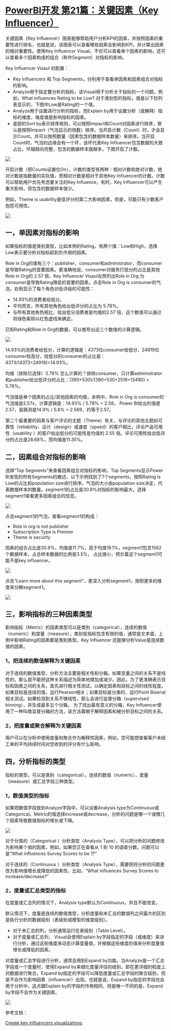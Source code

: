 # [PowerBI开发 第21篇：关键因素（Key Influencer） ](https://www.cnblogs.com/ljhdo/p/16469922.html)

关键因素（Key Influencer）图表能够帮助用户分析KPI的因素，并按照因素的重要性进行排名，也就是说，该图表可以查看哪些因素会影响到KPI，并计算出因素的相对重要性。使用Key Influencer Visual，不仅可以查看单个因素的影响，还可以查看多个因素构成的组合（称作Segment）对指标的影响。

Key Influencer Visaul 的配置：

* Key Influencers 和 Top Segments，分别用于查看单因素和因素组合对指标的影响。
* Analyze用于指定要分析的指标，该Visual用于分析关于指标的一个问题，例如，What influences Rating to be Low? 对于类别型的指标，值是以下拉列表显示的，下图中Low是Rating的一个值。
* Analyze用于设置进行分析的指标，而Explain by用于设置分析（或解释）指标的维度，维度值是影响指标的因素。
* 底部的Sort by表示排序规则，可以按照Impact和Count对因素进行排序，默认是按照Impact（气泡显示的倍数）排序。当开启计数（Count）时，才会显示Count，并可以按照数量（因素包含的数据样本数量）来排序。当开启Count时，气泡的边缘会有一个环，该环代表Key Influencer包含数据的大致占比，环越趋向完整，包含的数据样本就越多，下图开启了计数。

![](https://img2022.cnblogs.com/blog/628084/202207/628084-20220712171009785-1517079053.png)

开启计数（把Counts设置位On），计数的类型有两种：相对计数和绝对计数，绝对计数是指数量的实际值，而相对计数是相对于其他Key Influencer的计数。计数可以帮助用户优先考虑要关注的Key Influence，有时，Key Influencer可以产生重大影响，但包含的数据样本很少。

例如，Theme is usability是低评分的第二大影响因素，但是，可能只有少数客户抱怨可用性。

![](https://img2022.cnblogs.com/blog/628084/202207/628084-20220713143453777-1687643410.png)

## 一，单因素对指标的影响

如果指标的值是类别类型，比如本例的Rating，有两个值：Low和High，选择Low表示要分析对指标起到负作用的因素。

Role in Org的值有三个：publisher、consumer和administrator，而consumer是导致Rating的首要因素。更准确地说，consumer对服务打低分的占比是其他Role in Org的 2.57 倍，Key Influencer Visaul左侧列出Role in Org 为 consumer是导致Rating降低的首要的因素。点击Role in Org is consumer的气泡，右侧显示了每个角色对低评级的可能性：

* 14.93%的消费者给低分。
* 平均而言，所有其他角色给出低评分的占比为 5.78%。
* 与所有其他角色相比，给出低分消费者是均值的2.57 倍，这个数值可以通过将绿色条除以红色虚线来确定。

已知Rating和Role in Org的数据，可以推导出这三个数值的计算逻辑。

![](https://img2022.cnblogs.com/blog/628084/202207/628084-20220712174816734-707253543.png)

14.93%的消费者给低分，计算的逻辑是：4373位consumer给低分，24919位consumer给高分，给低分的consumer的占比是：4373/(4373+24919)=14.93%。

均值（排除已选择）5.78% 怎么计算的？排除consumer，只计算administrator和publisher给出低评分的占比：(390+530)/(390+530+2516+12490) = 5.78%。

气泡值是单个因素的占比/其他因素的均值，本例中，Role in Org is consumer的气泡值是2.57x，计算逻辑是：14.93% / 5.78%  = 2.58， Power BI给出的值是2.57，我猜测是14.9% / 5.8% = 2.569，约等于2.57。

第二个最重要的因素与客户评论的主题（Theme）有关，与评论的其他主题如可靠性（reliability、设计（design）或速度（speed）的客户相比，评论产品可用性（usability ）的客户给出低分的可能性是均值的 2.55 倍。评论可用性给出低评分的占比是28.68%，而均值是11.35%。

## 二，因素组合对指标的影响

选择“Top Segments”来查看因素组合对指标的影响，Top Segments显示Power BI发现的所有Segments的概述，以下示例找到了7个segments，按照Rating is Low的占比和population size进行排序。气泡的大小由population size决定，代表数据样本的数量。segment1的占比是30.8%对指标的影响最大，选择segment1查看更多因素组合的信息。

 ![](https://img2022.cnblogs.com/blog/628084/202207/628084-20220712182103654-1881774646.png)

点击segment1的气泡，查看segment1的构成：

* Role in org is not publisher
* Subscription Type is Premier
* Theme is security

因素的组合占比是30.8%，均值是11.7%，高于均值19.1%，segment1包含1562个数据样本，占总样本数据的比例是3.5%， 占比很小，预示着这个segment1可能不是key influencer。

 ![](https://img2022.cnblogs.com/blog/628084/202207/628084-20220712182233871-1838403443.png)

点击“Learn more about this segment”，更深入分析segment1，按照更多的维度来分解segment1。

 ![](https://img2022.cnblogs.com/blog/628084/202207/628084-20220712182707860-182108234.png)

## 三，影响指标的三种因素类型

影响指标（Metric）的因素类型可以是类别（categorical），连续的数值（numeric）和度量（measure），类别型指标包含有限的值，通常是文本值，上例中影响Rating的因素都是类别类型。Key Influencer 还能够分析Value是连续数值的因素。

### 1，把连续的数值解释为关键因素

对于连续的数值类型，分析方法主要是相关性和分箱。如果变量之间的关系不是线性的，那么就不能把这种关系描述为简单地增加或减少。因此，为了更准确表示目标和因素之间的关系，首先进行相关性测试，以确定因素和目标之间的线性程度。如果目标是连续的值，运行Pearson相关；如果目标是分类的，运行Point Biserial相关测试。如果检测到关系不够线性，那么会进行监督分箱（supervised binning），并生成最多五个分箱。 为了找出最有意义的分箱，Key Influencer使用了一种叫做监督分箱的方法，该方法着眼于解释因素和被分析目标之间的关系。

### 2，把度量或聚合解释为关键因素

用户可以在分析中使用度量和聚合作为解释性因素，例如，您可能想查看客户未结工单的平均持续时间对您收到的评分有什么影响。

## 四，分析指标的类型

指标的类型，可以是类别（categorical），连续的数值（numeric），度量（measure）或汇总字段三种类型。

### 1，数值类型的指标

如果把数值字段放到Analyze字段中，可以设置Analysis type为Continuous或Categorical。Metric的值选择increase或decrease，分析的问题是哪一个或哪几个因素导致数值指标的增长或下降。

![](https://img2022.cnblogs.com/blog/628084/202207/628084-20220713145930479-948431109.png)

对于分类的（Categorical ）分析类型（Analysis Type），可以把分析的问题修改为影响某个值的因素，例如，如果您正在查看从 1 到 10 的调查分数，问题可以是“What influences Survey Scores to be 1?”

对于连续的（Continuous ）分析类型（Analysis Type），需要把将分析的问题更改为影响值增长或降低的因素性，比如，“What influences Survey Scores to increase/decrease?”

### 2，度量或汇总类型的指标

在度量或汇总列的情况下，Analysis type默认为Continuous，并且不能改变。

默认情况下，度量是连续的数值类型，分析度量和未汇总的数值列之间最大的区别是执行分析的数据级别（表级别或模型的维度级别）。

* 对于未汇总的列，分析通常运行在表级别（Table Level）。
* 对于度量或汇总列， Visual会使用Explain by字段指定的字段（或维度）来进行分析，通过这些维度来动态计算度量值，并根据这些维度的值来分析度量值增长或降低的因素。

对度量或汇总字段进行分析，通常会用到Expand by功能。当Analyze是一个汇总字段或一个度量时，使用Expand by来细化度量评估的级别，即在更详细的粒度上对数据进行聚合。Expand by指定的字段可以降低度量或汇总字段的聚合级别，但是不会作为影响因素（influencer）出现。也就是说，Expand by指定的字段也会用于分析中，这点跟Explain by的字段的作用相同，但是唯一不同的是，Expand by字段不会作为关键因素。

![](https://img2022.cnblogs.com/blog/628084/202207/628084-20220713180338230-1993174602.png)

参考文档：

[Create key influencers visualizations](https://docs.microsoft.com/en-us/power-bi/visuals/power-bi-visualization-influencers?tabs=powerbi-desktop)
